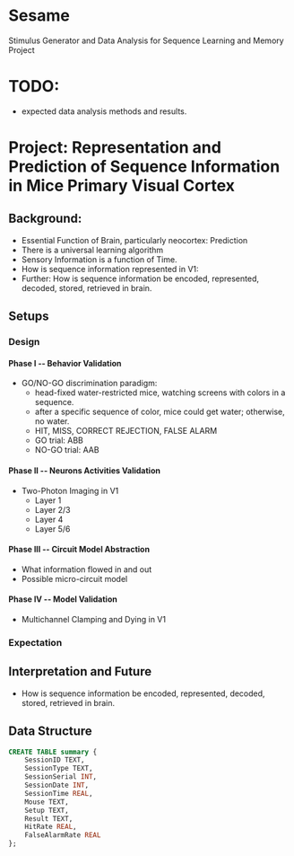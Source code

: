 # Sesame
Stimulus Generator and Data Analysis for Sequence Learning and Memory Project

# TODO:
- expected data analysis methods and results.

# Project: Representation and Prediction of Sequence Information in Mice Primary Visual Cortex

## Background:
- Essential Function of Brain, particularly neocortex: Prediction
- There is a universal learning algorithm
- Sensory Information is a function of Time.
- How is sequence information represented in V1:
- Further: How is sequence information be encoded, represented, decoded, stored, retrieved in brain.

## Setups

### Design
#### Phase I -- Behavior Validation
- GO/NO-GO discrimination paradigm:
    - head-fixed water-restricted mice, watching screens with colors in a sequence.
    - after a specific sequence of color, mice could get water; otherwise, no water.
    - HIT, MISS, CORRECT REJECTION, FALSE ALARM
    - GO trial: ABB
    - NO-GO trial: AAB

#### Phase II -- Neurons Activities Validation
- Two-Photon Imaging in V1
    - Layer 1
    - Layer 2/3
    - Layer 4
    - Layer 5/6

#### Phase III -- Circuit Model Abstraction
- What information flowed in and out
- Possible micro-circuit model

#### Phase IV -- Model Validation
- Multichannel Clamping and Dying in V1

### Expectation

## Interpretation and Future

- How is sequence information be encoded, represented, decoded, stored, retrieved in brain.

## Data Structure

```sql
CREATE TABLE summary {
    SessionID TEXT,
    SessionType TEXT,
    SessionSerial INT,
    SessionDate INT,
    SessionTime REAL,
    Mouse TEXT,
    Setup TEXT,
    Result TEXT,
    HitRate REAL,
    FalseAlarmRate REAL
};
```
